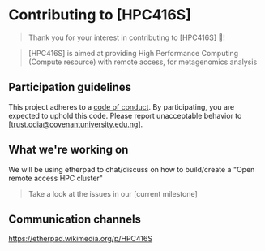 # Contributing to [HPC416S]


>Thank you for your interest in contributing to [HPC416S] :tada:! 


>[HPC416S] is aimed at providing High Performance Computing (Compute resource) with remote access, for metagenomics analysis

## Participation guidelines

This project adheres to a [code of conduct](CODE_OF_CONDUCT.md). By participating, you are expected to uphold this code. Please report unacceptable behavior to [trust.odia@covenantuniversity.edu.ng].

## What we're working on

We will be using etherpad to chat/discuss on how to build/create a "Open remote access HPC cluster"

> Take a look at the issues in our [current milestone]



## Communication channels

https://etherpad.wikimedia.org/p/HPC416S

